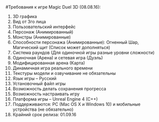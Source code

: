 #Требования к игре Magic Duel 3D (08.08.16): 
1.	3D графика
2.	Вид от 3го лица
3.	Пользовательский интерфейс
4.	Персонаж (Анимированный)
5.	Монстры (Анимированные)
6.	Способности персонажа (Анимированные): Огненный Шар, Магический щит (Список может дополняться)
7.	Система раундов (Для одиночной игры разные уровни сложности)
8.	Одиночная (Арена) и сетевая игра (Дуэль)
9.	Модифицированная арена (Карта)
10.	Динамичная игра реального времени
11.	Текстуры модели и озвучивание не обязательны
12.	Язык игры – Русский
13.	Установочный файл игры
14.	Возможность делать сохранения прогресса
15.	Возможность настраивать игру
16.	Платформа игры – Unreal Engine 4 (C++)
17.	Поддерживаются: PC (Mac OS X и Windows 10) и мобильные устройства (не обязательно)
18.	Крайний срок релиза: 01.09.16
